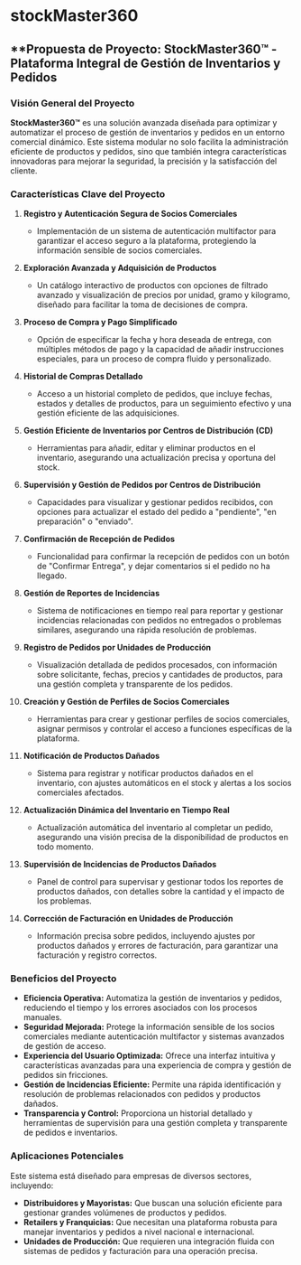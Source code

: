 # stockMaster360
## **Propuesta de Proyecto: **StockMaster360™ - Plataforma Integral de Gestión de Inventarios y Pedidos**

### **Visión General del Proyecto**

**StockMaster360™** es una solución avanzada diseñada para optimizar y automatizar el proceso de gestión de inventarios y pedidos en un entorno comercial dinámico. Este sistema modular no solo facilita la administración eficiente de productos y pedidos, sino que también integra características innovadoras para mejorar la seguridad, la precisión y la satisfacción del cliente.

### **Características Clave del Proyecto**

1. **Registro y Autenticación Segura de Socios Comerciales**
   - Implementación de un sistema de autenticación multifactor para garantizar el acceso seguro a la plataforma, protegiendo la información sensible de socios comerciales.

2. **Exploración Avanzada y Adquisición de Productos**
   - Un catálogo interactivo de productos con opciones de filtrado avanzado y visualización de precios por unidad, gramo y kilogramo, diseñado para facilitar la toma de decisiones de compra.

3. **Proceso de Compra y Pago Simplificado**
   - Opción de especificar la fecha y hora deseada de entrega, con múltiples métodos de pago y la capacidad de añadir instrucciones especiales, para un proceso de compra fluido y personalizado.

4. **Historial de Compras Detallado**
   - Acceso a un historial completo de pedidos, que incluye fechas, estados y detalles de productos, para un seguimiento efectivo y una gestión eficiente de las adquisiciones.

5. **Gestión Eficiente de Inventarios por Centros de Distribución (CD)**
   - Herramientas para añadir, editar y eliminar productos en el inventario, asegurando una actualización precisa y oportuna del stock.

6. **Supervisión y Gestión de Pedidos por Centros de Distribución**
   - Capacidades para visualizar y gestionar pedidos recibidos, con opciones para actualizar el estado del pedido a "pendiente", "en preparación" o "enviado".

7. **Confirmación de Recepción de Pedidos**
   - Funcionalidad para confirmar la recepción de pedidos con un botón de "Confirmar Entrega", y dejar comentarios si el pedido no ha llegado.

8. **Gestión de Reportes de Incidencias**
   - Sistema de notificaciones en tiempo real para reportar y gestionar incidencias relacionadas con pedidos no entregados o problemas similares, asegurando una rápida resolución de problemas.

9. **Registro de Pedidos por Unidades de Producción**
   - Visualización detallada de pedidos procesados, con información sobre solicitante, fechas, precios y cantidades de productos, para una gestión completa y transparente de los pedidos.

10. **Creación y Gestión de Perfiles de Socios Comerciales**
    - Herramientas para crear y gestionar perfiles de socios comerciales, asignar permisos y controlar el acceso a funciones específicas de la plataforma.

11. **Notificación de Productos Dañados**
    - Sistema para registrar y notificar productos dañados en el inventario, con ajustes automáticos en el stock y alertas a los socios comerciales afectados.

12. **Actualización Dinámica del Inventario en Tiempo Real**
    - Actualización automática del inventario al completar un pedido, asegurando una visión precisa de la disponibilidad de productos en todo momento.

13. **Supervisión de Incidencias de Productos Dañados**
    - Panel de control para supervisar y gestionar todos los reportes de productos dañados, con detalles sobre la cantidad y el impacto de los problemas.

14. **Corrección de Facturación en Unidades de Producción**
    - Información precisa sobre pedidos, incluyendo ajustes por productos dañados y errores de facturación, para garantizar una facturación y registro correctos.

### **Beneficios del Proyecto**

- **Eficiencia Operativa:** Automatiza la gestión de inventarios y pedidos, reduciendo el tiempo y los errores asociados con los procesos manuales.
- **Seguridad Mejorada:** Protege la información sensible de los socios comerciales mediante autenticación multifactor y sistemas avanzados de gestión de acceso.
- **Experiencia del Usuario Optimizada:** Ofrece una interfaz intuitiva y características avanzadas para una experiencia de compra y gestión de pedidos sin fricciones.
- **Gestión de Incidencias Eficiente:** Permite una rápida identificación y resolución de problemas relacionados con pedidos y productos dañados.
- **Transparencia y Control:** Proporciona un historial detallado y herramientas de supervisión para una gestión completa y transparente de pedidos e inventarios.

### **Aplicaciones Potenciales**

Este sistema está diseñado para empresas de diversos sectores, incluyendo:

- **Distribuidores y Mayoristas:** Que buscan una solución eficiente para gestionar grandes volúmenes de productos y pedidos.
- **Retailers y Franquicias:** Que necesitan una plataforma robusta para manejar inventarios y pedidos a nivel nacional e internacional.
- **Unidades de Producción:** Que requieren una integración fluida con sistemas de pedidos y facturación para una operación precisa.
